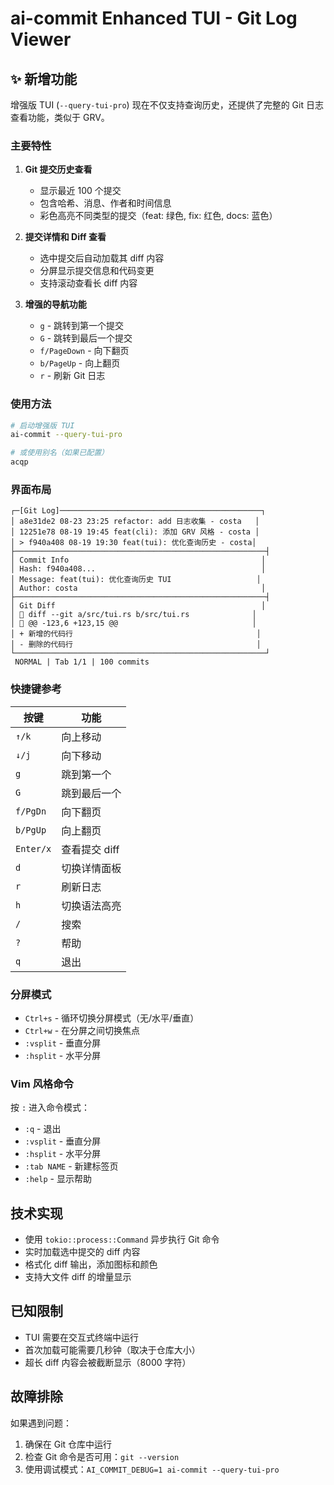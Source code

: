 # ai-commit Enhanced TUI - Git Log Viewer

## ✨ 新增功能

增强版 TUI (`--query-tui-pro`) 现在不仅支持查询历史，还提供了完整的 Git 日志查看功能，类似于 GRV。

### 主要特性

1. **Git 提交历史查看**
   - 显示最近 100 个提交
   - 包含哈希、消息、作者和时间信息
   - 彩色高亮不同类型的提交（feat: 绿色, fix: 红色, docs: 蓝色）

2. **提交详情和 Diff 查看**
   - 选中提交后自动加载其 diff 内容
   - 分屏显示提交信息和代码变更
   - 支持滚动查看长 diff 内容

3. **增强的导航功能**
   - `g` - 跳转到第一个提交
   - `G` - 跳转到最后一个提交
   - `f/PageDown` - 向下翻页
   - `b/PageUp` - 向上翻页
   - `r` - 刷新 Git 日志

### 使用方法

```bash
# 启动增强版 TUI
ai-commit --query-tui-pro

# 或使用别名（如果已配置）
acqp
```

### 界面布局

```
┌─[Git Log]─────────────────────────────────────────────┐
│ a8e31de2 08-23 23:25 refactor: add 日志收集 - costa   │
│ 12251e78 08-19 19:45 feat(cli): 添加 GRV 风格 - costa │
│ > f940a408 08-19 19:30 feat(tui): 优化查询历史 - costa│
├────────────────────────────────────────────────────────┤
│ Commit Info                                           │
│ Hash: f940a408...                                     │
│ Message: feat(tui): 优化查询历史 TUI                   │
│ Author: costa                                         │
├────────────────────────────────────────────────────────┤
│ Git Diff                                              │
│ 📁 diff --git a/src/tui.rs b/src/tui.rs              │
│ 📍 @@ -123,6 +123,15 @@                              │
│ + 新增的代码行                                         │
│ - 删除的代码行                                         │
└────────────────────────────────────────────────────────┘
 NORMAL | Tab 1/1 | 100 commits
```

### 快捷键参考

| 按键 | 功能 |
|------|------|
| `↑/k` | 向上移动 |
| `↓/j` | 向下移动 |
| `g` | 跳到第一个 |
| `G` | 跳到最后一个 |
| `f/PgDn` | 向下翻页 |
| `b/PgUp` | 向上翻页 |
| `Enter/x` | 查看提交 diff |
| `d` | 切换详情面板 |
| `r` | 刷新日志 |
| `h` | 切换语法高亮 |
| `/` | 搜索 |
| `?` | 帮助 |
| `q` | 退出 |

### 分屏模式

- `Ctrl+s` - 循环切换分屏模式（无/水平/垂直）
- `Ctrl+w` - 在分屏之间切换焦点
- `:vsplit` - 垂直分屏
- `:hsplit` - 水平分屏

### Vim 风格命令

按 `:` 进入命令模式：

- `:q` - 退出
- `:vsplit` - 垂直分屏
- `:hsplit` - 水平分屏
- `:tab NAME` - 新建标签页
- `:help` - 显示帮助

## 技术实现

- 使用 `tokio::process::Command` 异步执行 Git 命令
- 实时加载选中提交的 diff 内容
- 格式化 diff 输出，添加图标和颜色
- 支持大文件 diff 的增量显示

## 已知限制

- TUI 需要在交互式终端中运行
- 首次加载可能需要几秒钟（取决于仓库大小）
- 超长 diff 内容会被截断显示（8000 字符）

## 故障排除

如果遇到问题：

1. 确保在 Git 仓库中运行
2. 检查 Git 命令是否可用：`git --version`
3. 使用调试模式：`AI_COMMIT_DEBUG=1 ai-commit --query-tui-pro`